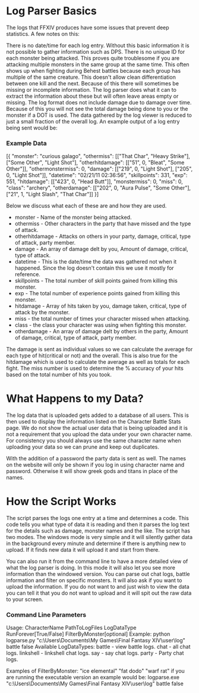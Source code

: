 # Log Parser Basics #

The logs that FFXIV produces have some issues that prevent deep statistics. A few notes on this:

There is no date/time for each log entry. Without this basic information it is not possible to gather information such as DPS.
There is no unique ID for each monster being attacked. This proves quite troublesome if you are attacking multiple monsters in the same group at the same time. This often shows up when fighting during Behest battles because each group has multiple of the same creature. This doesn't allow clean differentiation between one kill and the next. Because of this there will sometimes be missing or incomplete information. The log parser does what it can to extract the information about these but will often leave areas empty or missing.
The log format does not include damage due to damage over time. Because of this you will not see the total damage being done to you or the monster if a DOT is used.
The data gathered by the log viewer is reduced to just a small fraction of the overall log. An example output of a log entry being sent would be:

### Example Data ###

[{
"monster": "curious galago",
"othermiss": [["That Char", "Heavy Strike"], ["Some Other", "Light Shot"], 
"otherhitdamage": [["51", 0, "Bleat", "Some Other"]], 
"othermonstermiss": 0, 
"damage": [["219", 0, "Light Shot"], ["205", 0, "Light Shot"]], 
"datetime": "02/21/11 02:36:56", 
"skillpoints": 331, 
"exp": 551, 
"hitdamage": [["423", 0, "Head Butt"]], 
"monstermiss": 0, 
"miss": 0, 
"class": "archery", 
"otherdamage": [["202", 0, "Aura Pulse", "Some Other"], ["21", 1, "Light Slash", "That Char"]]
}]

Below we discuss what each of these are and how they are used.

* monster - Name of the monster being attacked.
* othermiss - Other characters in the party that have missed and the type of attack.
* otherhitdamage - Attacks on others in your party, damage, critical, type of attack, party member.
* damage - An array of damage delt by you, Amount of damage, critical, type of attack.
* datetime - This is the date/time the data was gathered not when it happened. Since the log doesn't contain this we use it mostly for reference.
* skillpoints - The total number of skill points gained from killing this monster.
* exp - The total number of experience points gained from killing this monster.
* hitdamage - Array of hits taken by you, damage taken, critical, type of attack by the monster.
* miss - the total number of times your character missed when attacking.
* class - the class your character was using when fighting this monster.
* otherdamage - An array of damage delt by others in the party, Amount of damage, critical, type of attack, party member.

The damage is sent as individual values so we can calculate the average for each type of hit(critical or not) 
and the overall. This is also true for the hitdamage which is used to calculate the average as well as totals 
for each fight. The miss number is used to determine the % accuracy of your hits based on the total number of 
hits you took.

# What Happens to my Data? #

The log data that is uploaded gets added to a database of all users. This is then used to display the 
information listed on the Character Battle Stats page. We do not show the actual user data that is 
being uploaded and it is not a requirement that you upload the data under your own character name. 
For consistency you should always use the same character name when uploading your data so we can prune 
and keep out duplicates.

With the addition of a password the party data is sent as well.  The names on the website will only be shown if
you log in using character name and password. Otherwise it will show greek gods and titans in place of the names.

# How the Script Works #

The script parses the logs one entry at a time and determines a code. This code tells you what type of data 
it is reading and then it parses the log text for the details such as damage, monster names and the like. 
The script has two modes. The windows mode is very simple and it will silently gather data in the background 
every minute and determine if there is anything new to upload. If it finds new data it will upload it and 
start from there.

You can also run it from the command line to have a more detailed view of what the log parser is doing. In 
this mode it will also let you see more information than the windowed version. You can parse out chat logs, 
battle information and filter on specific monsters. It will also ask if you want to upload the information. 
If you do not want to and just wish to view the data you can tell it that you do not want to upload and it 
will spit out the raw data to your screen.

### Command Line Parameters ###

Usage:
CharacterName PathToLogFiles LogDataType RunForever[True/False] FilterByMonster[optional]
Example: 
python logparse.py "c:\Users\\Documents\My Games\Final Fantasy XIV\user\\log\" battle false
Available LogDataTypes:
battle - view battle logs.
chat - all chat logs.
linkshell - linkshell chat logs.
say - say chat logs.
party - Party chat logs.

Examples of FilterByMonster: "ice elemental" "fat dodo" "warf rat"
if you are running the executable version an example would be:
logparse.exe "c:\Users\\Documents\My Games\Final Fantasy XIV\user\\log\" battle false